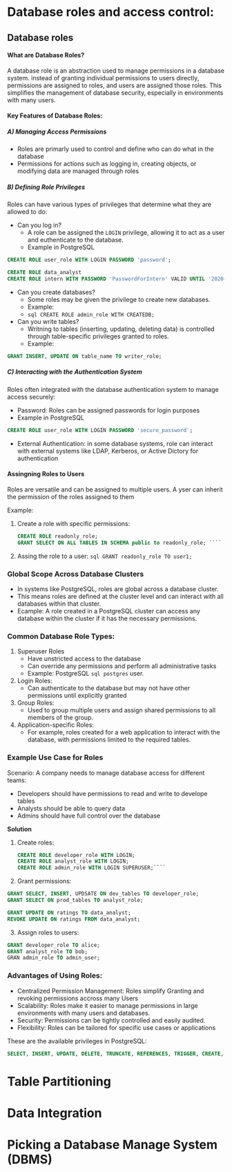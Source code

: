 # Database roles and access control: 

## Database roles

#### What are Database Roles? 
A database role is an abstraction used to manage permissions in a database system. instead of granting individual permissions to users directly, permissions are assigned to roles, and users are assigned those roles.
This simplifies the management of database security, especially in environments with many users. 

#### Key Features of Database Roles: 
##### A) Managing Access Permissions 
- Roles are primarly used to control and define who can do what in the database
- Permissions for actions such as logging in, creating objects, or modifying data are managed through roles

##### B) Defining Role Privileges 
Roles can have various types of privileges that determine what they are allowed to do: 
- Can you log in?
    - A role can be assigned the ````LOGIN```` privilege, allowing it to act as a user and euthenticate to the database.
    - Example in PostgreSQL
````sql
CREATE ROLE user_role WITH LOGIN PASSWORD 'password';
````

````sql
CREATE ROLE data_analyst
CREATE ROLE intern WITH PASSWORD 'PasswordForIntern' VALID UNTIL '2020-01-01'
````
- Can you create databases?
    - Some roles may be given the privilege to create new databases.
    - Example:
    - ````sql CREATE ROLE admin_role WITH CREATEDB; ````
- Can you write tables?
    - Writning to tables (inserting, updating, deleting data) is controlled through table-specific privileges granted to roles.
    - Example:
````sql
GRANT INSERT, UPDATE ON table_name TO writer_role;
````

##### C) Interacting with the Authentication System 
Roles often integrated with the database authentication system to manage access securely: 
- Password: Roles can be assigned passwords for login purposes
- Example in PostgreSQL
````sql
CREATE ROLE user_role WITH LOGIN PASSWORD 'secure_password';
````
- External Authentication: in some database systems, role can interact with external systems like LDAP, Kerberos, or Active Dictory for authentication


#### Assingning Roles to Users 
Roles are versatile and can be assigned to multiple users. A yser can inherit the permission of the roles assigned to them 

Example: 
1. Create a role with specific permissions:
   ````sql
   CREATE ROLE readonly_role;
   GRANT SELECT ON ALL TABLES IN SCHEMA public to readonly_role; ````

2. Assing the role to a user:
   ````sql GRANT readonly_role TO user1; ````


### Global Scope Across Database Clusters
- In systems like PostgreSQL, roles are global across a database cluster.
- This means roles are defined at the cluster level and can interact with all databases within that cluster.
- Ecample: A role created in a PostgreSQL cluster can access any database within the cluster if it has the necessary permissions.

### Common Database Role Types: 
1. Superuser Roles
     - Have unstricted access to the database
     - Can override any permissions and perform all administrative tasks
     - Example: PostgreSQL ````sql postgres```` user.
2. Login Roles:
     - Can authenticate to the database but may not have other permissions until explicitly granted
3. Group Roles:
     - Used to group multiple users and assign shared permissions to all members of the group.
4. Application-specific Roles:
     - For example, roles created for a web application to interact with the database, with permissions limited to the required tables.
  
### Example Use Case for Roles
Scenario: A company needs to manage database access for different teams: 
- Developers should have permissions to read and write to develope tables
- Analysts should be able to query data
- Admins should have full control over the database

**Solution**
1. Create roles:
   ````sql
   CREATE ROLE developer_role WITH LOGIN;
   CREATE ROLE analyst_role WITH LOGIN;
   CREATE ROLE admin_role WITH LOGIN SUPERUSER;````

2. Grant permissions:
````sql
GRANT SELECT, INSERT, UPDSATE ON dev_tables TO developer_role;
GRANT SELECT ON prod_tables TO analyst_role;
````

````sql
GRANT UPDATE ON ratings TO data_analyst;
REVOKE UPDATE ON ratings FROM data_analyst;
````

3. Assign roles to users:
````sql
GRANT developer_role TO alice;
GRANT analyst_role TO bob;
GRAN admin_role TO admin_user;
````

### Advantages of Using Roles: 
- Centralized Permission Management: Roles simplify Granting and revoking permissions accross many Users
- Scalability: Roles make it easier to manage permissions in large environments with many users and databases.
- Security: Permissions can be tightly controlled and easily audited.
- Flexibility: Roles can be tailored for specific use cases or applications

These are the available privileges in PostgreSQL: 
````sql
SELECT, INSERT, UPDATE, DELETE, TRUNCATE, REFERENCES, TRIGGER, CREATE, CONNECT, TEMORARY, EXECUTE, USAGE
````

# Table Partitioning 




# Data Integration




# Picking a Database Manage System (DBMS)
